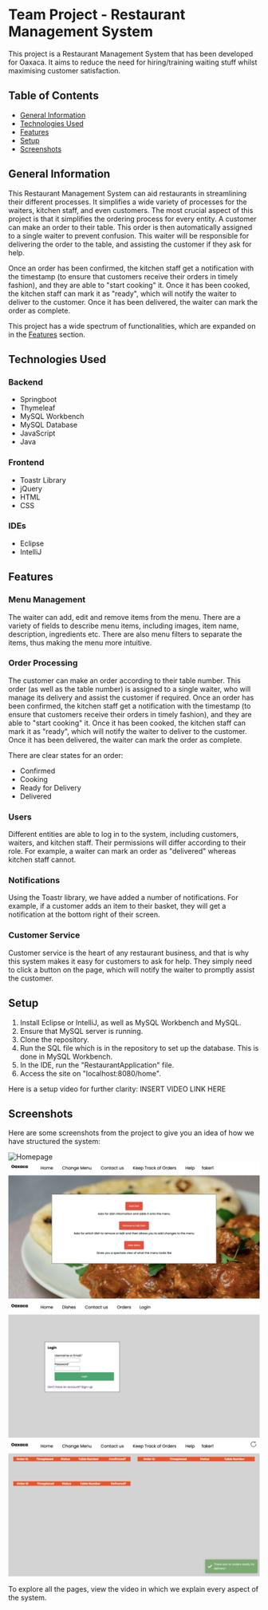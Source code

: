 # Team Project - Restaurant Management System

This project is a Restaurant Management System that has been developed for Oaxaca.
It aims to reduce the need for hiring/training waiting stuff whilst maximising customer satisfaction.

## Table of Contents

* [General Information](#general-information)
* [Technologies Used](#technologies-used)
* [Features](#features)
* [Setup](#setup)
* [Screenshots](#screenshots)

## General Information

This Restaurant Management System can aid restaurants in streamlining their different processes.
It simplifies a wide variety of processes for the waiters, kitchen staff, and even customers.
The most crucial aspect of this project is that it simplifies the ordering process for every entity.
A customer can make an order to their table. This order is then automatically assigned to a single
waiter to prevent confusion. This waiter will be responsible for delivering the order to the table,
and assisting the customer if they ask for help.

Once an order has been confirmed, the kitchen staff
get a notification with the timestamp (to ensure that customers receive their orders in timely fashion),
and they are able to "start cooking" it. Once it has been cooked, the kitchen staff can mark it as "ready",
which will notify the waiter to deliver to the customer. Once it has been delivered, the waiter can mark the order
as complete.

This project has a wide spectrum of functionalities, which are expanded on in the [Features](#features) section.

## Technologies Used

### Backend

* Springboot
* Thymeleaf
* MySQL Workbench
* MySQL Database
* JavaScript
* Java

### Frontend

* Toastr Library
* jQuery
* HTML
* CSS

### IDEs

* Eclipse
* IntelliJ

## Features

### Menu Management

The waiter can add, edit and remove items from the menu. There are a variety of fields
to describe menu items, including images, item name, description, ingredients etc. There are also
menu filters to separate the items, thus making the menu more intuitive.

### Order Processing

The customer can make an order according to their table number. This order (as well as the
table number) is assigned to a single waiter, who will manage its delivery and assist the customer
if required. Once an order has been confirmed, the kitchen staff
get a notification with the timestamp (to ensure that customers receive their orders in timely fashion),
and they are able to "start cooking" it. Once it has been cooked, the kitchen staff can mark it as "ready",
which will notify the waiter to deliver to the customer. Once it has been delivered, the waiter can mark the order
as complete.

There are clear states for an order:

* Confirmed
* Cooking
* Ready for Delivery
* Delivered

### Users

Different entities are able to log in to the system, including customers, waiters, and kitchen staff.
Their permissions will differ according to their role. For example, a waiter can mark an order as "delivered"
whereas kitchen staff cannot.

### Notifications

Using the Toastr library, we have added a number of notifications. For example, if a customer adds an item
to their basket, they will get a notification at the bottom right of their screen.

### Customer Service

Customer service is the heart of any restaurant business, and that is why this system makes it easy
for customers to ask for help. They simply need to click a button on the page, which will notify
the waiter to promptly assist the customer.

## Setup

1. Install Eclipse or IntelliJ, as well as MySQL Workbench and MySQL.
2. Ensure that MySQL server is running.
3. Clone the repository.
4. Run the SQL file which is in the repository to set up the database. This is done in MySQL Workbench.
5. In the IDE, run the "RestaurantApplication" file.
6. Access the site on "localhost:8080/home".

Here is a setup video for further clarity:
INSERT VIDEO LINK HERE

## Screenshots

Here are some screenshots from the project to give you an idea of how we have structured the system:

![Homepage](src/main/resources/static/images/home.png)
![Add item page](src/main/resources/static/images/additem.png)
![Login page](src/main/resources/static/images/login.png)
![Waiter order tracking](src/main/resources/static/images/ordertracking.png)

To explore all the pages, view the video in which we explain every aspect of the system.

